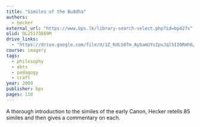 ```yaml
---
title: "Similes of the Buddha"
authors:
  - hecker
external_url: "https://www.bps.lk/library-search-select.php?id=bp427s"
olid: OL25173869M
drive_links:
  - "https://drive.google.com/file/d/1Z_KdLS0Tm_AybamUYsIpvJql5IIORmh6/view?usp=drivesdk"
course: imagery
tags:
  - philosophy
  - ebts
  - pedagogy
  - craft
year: 2009
publisher: bps
pages: 110
---
```


A thorough introduction to the similes of the early Canon, Hecker retells 85 similes and then gives a commentary on each.
